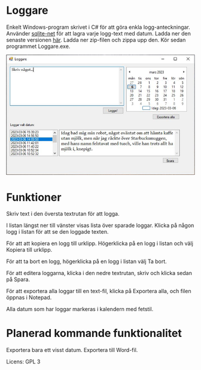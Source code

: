# Loggare

Enkelt Windows-program skrivet i C# för att göra enkla logg-anteckningar. Använder [sqlite-net](https://github.com/praeclarum/sqlite-net) för att lagra varje logg-text med datum. Ladda ner den senaste versionen [här](https://github.com/johandersson/Loggare/releases). Ladda ner zip-filen och zippa upp den. Kör sedan programmet Loggare.exe.


![Skärmbild](/images/screenshot.JPG?raw=true "Skärmbild av Loggare")

# Funktioner
Skriv text i den översta textrutan för att logga.

I listan längst ner till vänster visas lista över sparade loggar. Klicka på någon logg i listan för att se den loggade texten.

För att att kopiera en logg till urklipp. Högerklicka på en logg i listan och välj Kopiera till urklipp.

För att ta bort en logg, högerklicka på en logg i listan välj Ta bort.

För att editera loggarna, klicka i den nedre textrutan, skriv och klicka sedan på Spara.

För att exportera alla loggar till en text-fil, klicka på Exportera alla, och filen öppnas i Notepad. 

Alla datum som har loggar markeras i kalendern med fetstil.

# Planerad kommande funktionalitet
Exportera bara ett visst datum.
Exportera till Word-fil.

Licens: GPL 3

